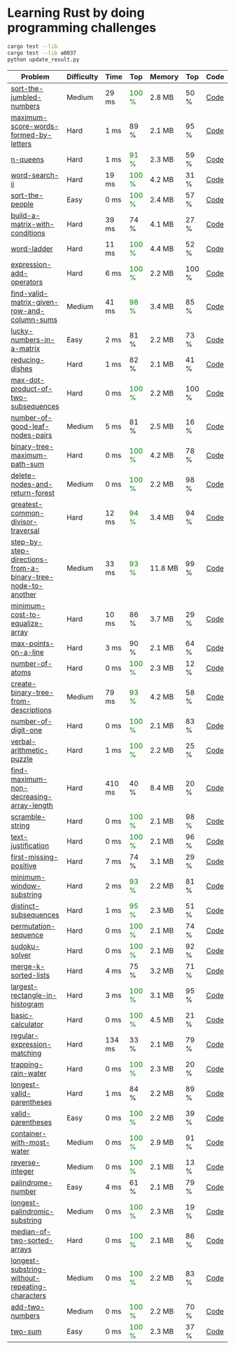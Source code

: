 # Learning Rust by doing programming challenges

```bash
cargo test --lib
cargo test --lib a0037
python update_result.py
```

| Problem                                                                                                                                                 | Difficulty   | Time   | Top                                     | Memory   | Top   | Code                                 |
|---------------------------------------------------------------------------------------------------------------------------------------------------------|--------------|--------|-----------------------------------------|----------|-------|--------------------------------------|
| [sort-the-jumbled-numbers](https://leetcode.com/problems/sort-the-jumbled-numbers/)                                                                     | Medium       | 29 ms  | <span style="color:green;">100 %</span> | 2.8 MB   | 50 %  | [Code](src/leetcode/a2191.rs)        |
| [maximum-score-words-formed-by-letters](https://leetcode.com/problems/maximum-score-words-formed-by-letters/)                                           | Hard         | 1 ms   | 89 %                                    | 2.1 MB   | 95 %  | [Code](src/leetcode/a1255.rs)        |
| [n-queens](https://leetcode.com/problems/n-queens/)                                                                                                     | Hard         | 1 ms   | <span style="color:green;"> 91 %</span> | 2.3 MB   | 59 %  | [Code](src/leetcode/a0051_queens.rs) |
| [word-search-ii](https://leetcode.com/problems/word-search-ii/)                                                                                         | Hard         | 19 ms  | <span style="color:green;">100 %</span> | 4.2 MB   | 31 %  | [Code](src/leetcode/a0212_trie.rs)   |
| [sort-the-people](https://leetcode.com/problems/sort-the-people/)                                                                                       | Easy         | 0 ms   | <span style="color:green;">100 %</span> | 2.4 MB   | 57 %  | [Code](src/leetcode/a2418.rs)        |
| [build-a-matrix-with-conditions](https://leetcode.com/problems/build-a-matrix-with-conditions/)                                                         | Hard         | 39 ms  | 74 %                                    | 4.1 MB   | 27 %  | [Code](src/leetcode/a2392.rs)        |
| [word-ladder](https://leetcode.com/problems/word-ladder/)                                                                                               | Hard         | 11 ms  | <span style="color:green;">100 %</span> | 4.4 MB   | 52 %  | [Code](src/leetcode/a0127.rs)        |
| [expression-add-operators](https://leetcode.com/problems/expression-add-operators/)                                                                     | Hard         | 6 ms   | <span style="color:green;">100 %</span> | 2.2 MB   | 100 % | [Code](src/leetcode/a0282.rs)        |
| [find-valid-matrix-given-row-and-column-sums](https://leetcode.com/problems/find-valid-matrix-given-row-and-column-sums/)                               | Medium       | 41 ms  | <span style="color:green;"> 98 %</span> | 3.4 MB   | 85 %  | [Code](src/leetcode/a1605.rs)        |
| [lucky-numbers-in-a-matrix](https://leetcode.com/problems/lucky-numbers-in-a-matrix/)                                                                   | Easy         | 2 ms   | 81 %                                    | 2.2 MB   | 73 %  | [Code](src/leetcode/a1380.rs)        |
| [reducing-dishes](https://leetcode.com/problems/reducing-dishes/)                                                                                       | Hard         | 1 ms   | 82 %                                    | 2.1 MB   | 41 %  | [Code](src/leetcode/a1402.rs)        |
| [max-dot-product-of-two-subsequences](https://leetcode.com/problems/max-dot-product-of-two-subsequences/)                                               | Hard         | 0 ms   | <span style="color:green;">100 %</span> | 2.2 MB   | 100 % | [Code](src/leetcode/a1458.rs)        |
| [number-of-good-leaf-nodes-pairs](https://leetcode.com/problems/number-of-good-leaf-nodes-pairs/)                                                       | Medium       | 5 ms   | 81 %                                    | 2.5 MB   | 16 %  | [Code](src/leetcode/a1503.rs)        |
| [binary-tree-maximum-path-sum](https://leetcode.com/problems/binary-tree-maximum-path-sum/)                                                             | Hard         | 0 ms   | <span style="color:green;">100 %</span> | 4.2 MB   | 78 %  | [Code](src/leetcode/a0124.rs)        |
| [delete-nodes-and-return-forest](https://leetcode.com/problems/delete-nodes-and-return-forest/)                                                         | Medium       | 0 ms   | <span style="color:green;">100 %</span> | 2.2 MB   | 98 %  | [Code](src/leetcode/a1110.rs)        |
| [greatest-common-divisor-traversal](https://leetcode.com/problems/greatest-common-divisor-traversal/)                                                   | Hard         | 12 ms  | <span style="color:green;"> 94 %</span> | 3.4 MB   | 94 %  | [Code](src/leetcode/a2709.rs)        |
| [step-by-step-directions-from-a-binary-tree-node-to-another](https://leetcode.com/problems/step-by-step-directions-from-a-binary-tree-node-to-another/) | Medium       | 33 ms  | <span style="color:green;"> 93 %</span> | 11.8 MB  | 99 %  | [Code](src/leetcode/a2096.rs)        |
| [minimum-cost-to-equalize-array](https://leetcode.com/problems/minimum-cost-to-equalize-array/)                                                         | Hard         | 10 ms  | 86 %                                    | 3.7 MB   | 29 %  | [Code](src/leetcode/a3139.rs)        |
| [max-points-on-a-line](https://leetcode.com/problems/max-points-on-a-line/)                                                                             | Hard         | 3 ms   | 90 %                                    | 2.1 MB   | 64 %  | [Code](src/leetcode/a0149.rs)        |
| [number-of-atoms](https://leetcode.com/problems/number-of-atoms/)                                                                                       | Hard         | 0 ms   | <span style="color:green;">100 %</span> | 2.3 MB   | 12 %  | [Code](src/leetcode/a0726.rs)        |
| [create-binary-tree-from-descriptions](https://leetcode.com/problems/create-binary-tree-from-descriptions/)                                             | Medium       | 79 ms  | <span style="color:green;"> 93 %</span> | 4.2 MB   | 58 %  | [Code](src/leetcode/a2196.rs)        |
| [number-of-digit-one](https://leetcode.com/problems/number-of-digit-one/)                                                                               | Hard         | 0 ms   | <span style="color:green;">100 %</span> | 2.1 MB   | 83 %  | [Code](src/leetcode/a0233.rs)        |
| [verbal-arithmetic-puzzle](https://leetcode.com/problems/verbal-arithmetic-puzzle/)                                                                     | Hard         | 1 ms   | <span style="color:green;">100 %</span> | 2.2 MB   | 25 %  | [Code](src/leetcode/a1307.rs)        |
| [find-maximum-non-decreasing-array-length](https://leetcode.com/problems/find-maximum-non-decreasing-array-length/)                                     | Hard         | 410 ms | 40 %                                    | 8.4 MB   | 20 %  | [Code](src/leetcode/a2945.rs)        |
| [scramble-string](https://leetcode.com/problems/scramble-string/)                                                                                       | Hard         | 0 ms   | <span style="color:green;">100 %</span> | 2.1 MB   | 98 %  | [Code](src/leetcode/a0087.rs)        |
| [text-justification](https://leetcode.com/problems/text-justification/)                                                                                 | Hard         | 0 ms   | <span style="color:green;">100 %</span> | 2.1 MB   | 96 %  | [Code](src/leetcode/a0068.rs)        |
| [first-missing-positive](https://leetcode.com/problems/first-missing-positive/)                                                                         | Hard         | 7 ms   | 74 %                                    | 3.1 MB   | 29 %  | [Code](src/leetcode/a0041.rs)        |
| [minimum-window-substring](https://leetcode.com/problems/minimum-window-substring/)                                                                     | Hard         | 2 ms   | <span style="color:green;"> 93 %</span> | 2.2 MB   | 81 %  | [Code](src/leetcode/a0076.rs)        |
| [distinct-subsequences](https://leetcode.com/problems/distinct-subsequences/)                                                                           | Hard         | 1 ms   | <span style="color:green;"> 95 %</span> | 2.3 MB   | 51 %  | [Code](src/leetcode/a0115.rs)        |
| [permutation-sequence](https://leetcode.com/problems/permutation-sequence/)                                                                             | Hard         | 0 ms   | <span style="color:green;">100 %</span> | 2.1 MB   | 74 %  | [Code](src/leetcode/a0060.rs)        |
| [sudoku-solver](https://leetcode.com/problems/sudoku-solver/)                                                                                           | Hard         | 0 ms   | <span style="color:green;">100 %</span> | 2.1 MB   | 92 %  | [Code](src/leetcode/a0037.rs)        |
| [merge-k-sorted-lists](https://leetcode.com/problems/merge-k-sorted-lists/)                                                                             | Hard         | 4 ms   | 75 %                                    | 3.2 MB   | 71 %  | [Code](src/leetcode/a0023.rs)        |
| [largest-rectangle-in-histogram](https://leetcode.com/problems/largest-rectangle-in-histogram/)                                                         | Hard         | 3 ms   | <span style="color:green;">100 %</span> | 3.1 MB   | 95 %  | [Code](src/leetcode/a0084.rs)        |
| [basic-calculator](https://leetcode.com/problems/basic-calculator/)                                                                                     | Hard         | 0 ms   | <span style="color:green;">100 %</span> | 4.5 MB   | 21 %  | [Code](src/leetcode/a0224.rs)        |
| [regular-expression-matching](https://leetcode.com/problems/regular-expression-matching/)                                                               | Hard         | 134 ms | 33 %                                    | 2.1 MB   | 79 %  | [Code](src/leetcode/a0010.rs)        |
| [trapping-rain-water](https://leetcode.com/problems/trapping-rain-water/)                                                                               | Hard         | 0 ms   | <span style="color:green;">100 %</span> | 2.3 MB   | 20 %  | [Code](src/leetcode/a0042.rs)        |
| [longest-valid-parentheses](https://leetcode.com/problems/longest-valid-parentheses/)                                                                   | Hard         | 1 ms   | 84 %                                    | 2.2 MB   | 89 %  | [Code](src/leetcode/a0032.rs)        |
| [valid-parentheses](https://leetcode.com/problems/valid-parentheses/)                                                                                   | Easy         | 0 ms   | <span style="color:green;">100 %</span> | 2.2 MB   | 39 %  | [Code](src/leetcode/a0020.rs)        |
| [container-with-most-water](https://leetcode.com/problems/container-with-most-water/)                                                                   | Medium       | 0 ms   | <span style="color:green;">100 %</span> | 2.9 MB   | 91 %  | [Code](src/leetcode/a0011.rs)        |
| [reverse-integer](https://leetcode.com/problems/reverse-integer/)                                                                                       | Medium       | 0 ms   | <span style="color:green;">100 %</span> | 2.1 MB   | 13 %  | [Code](src/leetcode/a0007.rs)        |
| [palindrome-number](https://leetcode.com/problems/palindrome-number/)                                                                                   | Easy         | 4 ms   | 61 %                                    | 2.1 MB   | 79 %  | [Code](src/leetcode/a0009.rs)        |
| [longest-palindromic-substring](https://leetcode.com/problems/longest-palindromic-substring/)                                                           | Medium       | 0 ms   | <span style="color:green;">100 %</span> | 2.3 MB   | 19 %  | [Code](src/leetcode/a0005.rs)        |
| [median-of-two-sorted-arrays](https://leetcode.com/problems/median-of-two-sorted-arrays/)                                                               | Hard         | 0 ms   | <span style="color:green;">100 %</span> | 2.1 MB   | 86 %  | [Code](src/leetcode/a0004.rs)        |
| [longest-substring-without-repeating-characters](https://leetcode.com/problems/longest-substring-without-repeating-characters/)                         | Medium       | 0 ms   | <span style="color:green;">100 %</span> | 2.2 MB   | 83 %  | [Code](src/leetcode/a0003.rs)        |
| [add-two-numbers](https://leetcode.com/problems/add-two-numbers/)                                                                                       | Medium       | 0 ms   | <span style="color:green;">100 %</span> | 2.2 MB   | 70 %  | [Code](src/leetcode/a0002.rs)        |
| [two-sum](https://leetcode.com/problems/two-sum/)                                                                                                       | Easy         | 0 ms   | <span style="color:green;">100 %</span> | 2.3 MB   | 37 %  | [Code](src/leetcode/a0001.rs)        |